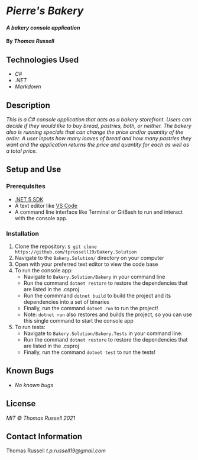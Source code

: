 # _Pierre's Bakery_

#### _A bakery console application_

#### By _Thomas Russell_

## Technologies Used

- _C#_
- _.NET_
- _Markdown_

## Description

_This is a C# console application that acts as a bakery storefront. Users can decide if they would like to buy bread, pastries, both, or neither. The bakery also is running specials that can change the price and/or quantity of the order. A user inputs how many loaves of bread and how many pastries they want and the application returns the price and quantity for each as well as a total price._

## Setup and Use

### Prerequisites

- [.NET 5 SDK](https://dotnet.microsoft.com/download/dotnet/5.0)
- A text editor like [VS Code](https://code.visualstudio.com/)
- A command line interface like Terminal or GitBash to run and interact with the console app.

### Installation

1. Clone the repository: `$ git clone https://github.com/tprussell19/Bakery.Solution`
2. Navigate to the `Bakery.Solution/` directory on your computer
3. Open with your preferred text editor to view the code base
4. To run the console app:
   - Navigate to `Bakery.Solution/Bakery` in your command line
   - Run the command `dotnet restore` to restore the dependencies that are listed in the .csproj
   - Run the commmand `dotnet build` to build the project and its dependencies into a set of binaries
   - Finally, run the command `dotnet run` to run the project!
   - Note: `dotnet run` also restores and builds the project, so you can use this single command to start the console app
5. To run tests:
   - Navigate to `Bakery.Solution/Bakery.Tests` in your command line.
   - Run the command `dotnet restore` to restore the dependencies that are listed in the .csproj
   - Finally, run the command `dotnet test` to run the tests!

## Known Bugs

- _No known bugs_

## License

_MIT © Thomas Russell 2021_

## Contact Information

Thomas Russell _t.p.russell19@gmail.com_
